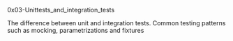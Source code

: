 0x03-Unittests_and_integration_tests

The difference between unit and integration tests.
Common testing patterns such as mocking, parametrizations and fixtures
